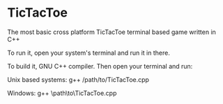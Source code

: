# TicTacToe
The most basic cross platform TicTacToe terminal based game written in C++

To run it, open your system's terminal and run it in there.

To build it, GNU C++ compiler. Then open your terminal and run: 

Unix based systems:
g++ /path/to/TicTacToe.cpp

Windows:
g++ \path\to\TicTacToe.cpp
